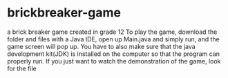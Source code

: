 # brickbreaker-game
a brick breaker game created in grade 12
To play the game, download the folder and files with a Java IDE, open up Main.java and simply run, and the game screen will pop up.
You have to also make sure that the java development kit(JDK) is installed on the computer so that the program can properly run.
If you just want to watch the demonstration of the game, look for the file 
